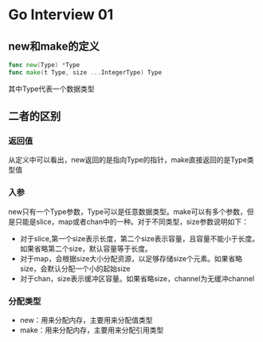 # Go Interview 01

<!--more-->
## new和make的定义
```go
func new(Type) *Type
func make(t Type, size ...IntegerType) Type
```
其中Type代表一个数据类型
## 二者的区别
### 返回值
从定义中可以看出，new返回的是指向Type的指针，make直接返回的是Type类型值
### 入参
new只有一个Type参数，Type可以是任意数据类型。make可以有多个参数，但是只能是slice，map或者chan中的一种。对于不同类型，size参数说明如下：
- 对于slice,第一个size表示长度，第二个size表示容量，且容量不能小于长度。如果省略第二个size，默认容量等于长度。
- 对于map，会根据size大小分配资源，以足够存储size个元素。如果省略size，会默认分配一个小的起始size
- 对于chan，size表示缓冲区容量。如果省略size，channel为无缓冲channel
### 分配类型
- new：用来分配内存，主要用来分配值类型
- make：用来分配内存，主要用来分配引用类型
